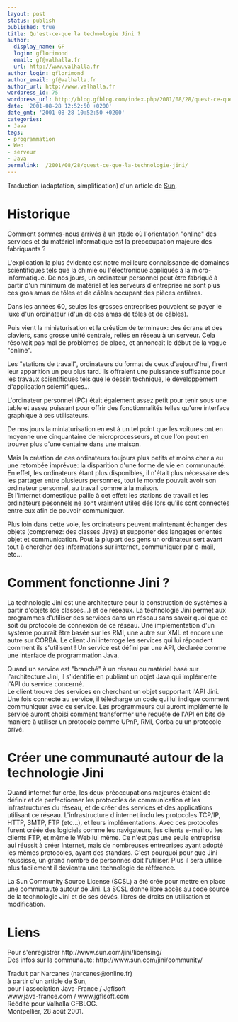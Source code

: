 ```yaml
---
layout: post
status: publish
published: true
title: Qu'est-ce-que la technologie Jini ?
author:
  display_name: GF
  login: gflorimond
  email: gf@valhalla.fr
  url: http://www.valhalla.fr
author_login: gflorimond
author_email: gf@valhalla.fr
author_url: http://www.valhalla.fr
wordpress_id: 75
wordpress_url: http://blog.gfblog.com/index.php/2001/08/28/quest-ce-que-la-technologie-jini/
date: '2001-08-28 12:52:50 +0200'
date_gmt: '2001-08-28 10:52:50 +0200'
categories:
- Java
tags:
- programmation
- Web
- serveur
- Java
permalink:  /2001/08/28/quest-ce-que-la-technologie-jini/
---
```


<p>Traduction (adaptation, simplification) d'un article de <a href="http://www.sun.com">Sun</a>.</p>
<h1>Historique</h1>
<p>Comment sommes-nous arriv&eacute;s &agrave; un stade o&ugrave; l'orientation &quot;online&quot; des services et du mat&eacute;riel informatique est la pr&eacute;occupation majeure des fabriquants ?</p>
<p>L'explication la plus &eacute;vidente est notre meilleure connaissance de domaines scientifiques tels que la chimie ou l'&eacute;lectronique appliqu&eacute;s &agrave; la micro-informatique. De nos jours, un ordinateur personnel peut &ecirc;tre fabriqu&eacute; &agrave; partir d'un minimum de mat&eacute;riel et les serveurs d'entreprise ne sont plus ces gros amas de t&ocirc;les et de c&acirc;bles occupant des pi&egrave;ces enti&egrave;res.</p>
<p>Dans les ann&eacute;es 60, seules les grosses entreprises pouvaient se payer le luxe d'un ordinateur (d'un de ces amas de t&ocirc;les et de c&acirc;bles).</p>
<p>Puis vient la miniaturisation et la cr&eacute;ation de terminaux: des &eacute;crans et des claviers, sans grosse unit&eacute; centrale, reli&eacute;s en r&eacute;seau &agrave; un serveur. Cela r&eacute;solvait pas mal de probl&egrave;mes de place, et annoncait le d&eacute;but de la vague &quot;online&quot;.</p>
<p>Les &quot;stations de travail&quot;, ordinateurs du format de ceux d'aujourd'hui, firent leur apparition un peu plus tard. Ils offraient une puissance suffisante pour les travaux scientifiques tels que le dessin technique, le d&eacute;veloppement d'application scientifiques...</p>
<p>L'ordinateur personnel (PC) &eacute;tait &eacute;galement assez petit pour tenir sous une table et assez puissant pour offrir des fonctionnalit&eacute;s telles qu'une interface graphique &agrave; ses utilisateurs.</p>
<p>De nos jours la miniaturisation en est &agrave; un tel point que les voitures ont en moyenne une cinquantaine de microprocesseurs, et que l'on peut en trouver plus d'une centaine dans une maison.</p>
<p>Mais la cr&eacute;ation de ces ordinateurs toujours plus petits et moins cher a eu une retomb&eacute;e impr&eacute;vue: la disparition d'une forme de vie en communaut&eacute;. En effet, les ordinateurs &eacute;tant plus disponibles, il n'&eacute;tait plus n&eacute;cessaire des les partager entre plusieurs personnes, tout le monde pouvait avoir son ordinateur personnel, au travail comme &agrave; la maison.<br />
  Et l'internet domestique pallie &agrave; cet effet: les stations de travail et les ordinateurs pesonnels ne sont vraiment utiles d&eacute;s lors qu'ils sont connect&eacute;s entre eux afin de pouvoir communiquer.</p>
<p>Plus loin dans cette voie, les ordinateurs peuvent maintenant &eacute;changer des objets (comprenez: des classes Java) et supporter des langages orient&eacute;s objet et communication. Pout la plupart des gens un ordinateur sert avant tout &agrave; chercher des informations sur internet, communiquer par e-mail, etc...</p>
<h1>Comment fonctionne Jini ?</h1>
<p>La technologie Jini est une architecture pour la construction de syst&egrave;mes &agrave; partir d'objets (de classes...) et de r&eacute;seaux. La technologie Jini permet aux programmes d'utiliser des services dans un r&eacute;seau sans savoir quoi que ce soit du protocole de connexion de ce r&eacute;seau. Une impl&eacute;mentation d'un syst&egrave;me pourrait &ecirc;tre bas&eacute;e sur les RMI, une autre sur XML et encore une autre sur CORBA. Le client Jini interroge les services qui lui r&eacute;pondent comment ils s'utilisent ! Un service est d&eacute;fini par une API, d&eacute;clar&eacute;e comme une interface de programmation Java.</p>
<p>Quand un service est &quot;branch&eacute;&quot; &agrave; un r&eacute;seau ou mat&eacute;riel bas&eacute; sur l'architecture Jini, il s'identifie en publiant un objet Java qui impl&eacute;mente l'API du service concern&eacute;. <br />
  Le client trouve des services en cherchant un objet supportant l'API Jini. Une fois connect&eacute; au service, il t&eacute;l&eacute;charge un code qui lui indique comment communiquer avec ce service. Les programmeurs qui auront impl&eacute;ment&eacute; le service auront choisi comment transformer une requ&ecirc;te de l'API en bits de mani&egrave;re &agrave; utiliser un protocole comme UPnP, RMI, Corba ou un protocole priv&eacute;.</p>
<h1>Cr&eacute;er une communaut&eacute; autour de la technologie Jini</h1>
<p>Quand internet fur cr&eacute;&eacute;, les deux pr&eacute;occupations majeures &eacute;taient de d&eacute;finir et de perfectionner les protocoles de communication et les infrastructures du r&eacute;seau, et de cr&eacute;er des services et des applications utilisant ce r&eacute;seau. L'infrastructure d'internet inclu les protocoles TCP/IP, HTTP, SMTP, FTP (etc...), et leurs impl&eacute;mentations. Avec ces protocoles furent cr&eacute;&eacute;e des logiciels comme les navigateurs, les clients e-mail ou les clients FTP, et m&ecirc;me le Web lui m&ecirc;me. Ce n'est pas une seule entreprise aui r&eacute;ussit &agrave; cr&eacute;er Internet, mais de nombreuses entreprises ayant adopt&eacute; les m&ecirc;mes protocoles, ayant des standars. C'est pourquoi pour que Jini r&eacute;ussisse, un grand nombre de personnes doit l'utiliser. Plus il sera utilis&eacute; plus facilement il devientra une technologie de r&eacute;f&eacute;rence.</p>
<p>La Sun Community Source License (SCSL) a &eacute;t&eacute; cr&eacute;e pour mettre en place une communaut&eacute; autour de Jini. La SCSL donne libre acc&egrave;s au code source de la technologie Jini et de ses d&eacute;v&eacute;s, libres de droits en utilisation et modification.</p>
<h1>Liens</h1>
<p>Pour s'enregistrer http://www.sun.com/jini/licensing/<br />
  Des infos sur la communaut&eacute;: http://www.sun.com/jini/community/</p>
<p>Traduit par Narcanes (narcanes@online.fr) <br />
&agrave; partir d'un article de <a href="http://www.sun.com">Sun</a>,<br />
  pour l'association Java-France / Jgflsoft<br />
  www.java-france.com / www.jgflsoft.com<br />
  R&eacute;&eacute;dit&eacute; pour Valhalla GFBLOG. <br />
Montpellier, 28 ao&ucirc;t 2001.</p>
